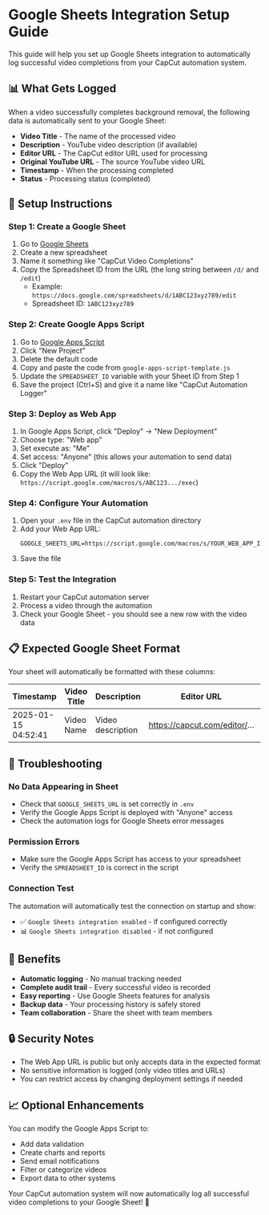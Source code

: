 # Google Sheets Integration Setup Guide

This guide will help you set up Google Sheets integration to automatically log successful video completions from your CapCut automation system.

## 📊 What Gets Logged

When a video successfully completes background removal, the following data is automatically sent to your Google Sheet:

- **Video Title** - The name of the processed video
- **Description** - YouTube video description (if available)
- **Editor URL** - The CapCut editor URL used for processing
- **Original YouTube URL** - The source YouTube video URL
- **Timestamp** - When the processing completed
- **Status** - Processing status (completed)

## 🚀 Setup Instructions

### Step 1: Create a Google Sheet

1. Go to [Google Sheets](https://sheets.google.com)
2. Create a new spreadsheet
3. Name it something like "CapCut Video Completions"
4. Copy the Spreadsheet ID from the URL (the long string between `/d/` and `/edit`)
   - Example: `https://docs.google.com/spreadsheets/d/1ABC123xyz789/edit`
   - Spreadsheet ID: `1ABC123xyz789`

### Step 2: Create Google Apps Script

1. Go to [Google Apps Script](https://script.google.com)
2. Click "New Project"
3. Delete the default code
4. Copy and paste the code from `google-apps-script-template.js`
5. Update the `SPREADSHEET_ID` variable with your Sheet ID from Step 1
6. Save the project (Ctrl+S) and give it a name like "CapCut Automation Logger"

### Step 3: Deploy as Web App

1. In Google Apps Script, click "Deploy" → "New Deployment"
2. Choose type: "Web app"
3. Set execute as: "Me"
4. Set access: "Anyone" (this allows your automation to send data)
5. Click "Deploy"
6. Copy the Web App URL (it will look like: `https://script.google.com/macros/s/ABC123.../exec`)

### Step 4: Configure Your Automation

1. Open your `.env` file in the CapCut automation directory
2. Add your Web App URL:
   ```
   GOOGLE_SHEETS_URL=https://script.google.com/macros/s/YOUR_WEB_APP_ID/exec
   ```
3. Save the file

### Step 5: Test the Integration

1. Restart your CapCut automation server
2. Process a video through the automation
3. Check your Google Sheet - you should see a new row with the video data

## 📋 Expected Google Sheet Format

Your sheet will automatically be formatted with these columns:

| Timestamp | Video Title | Description | Editor URL | Original YouTube URL | Status | Processing Date |
|-----------|-------------|-------------|------------|---------------------|--------|----------------|
| 2025-01-15 04:52:41 | Video Name | Video description | https://capcut.com/editor/... | https://youtube.com/shorts/... | completed | 2025-01-15 04:52:41 |

## 🔧 Troubleshooting

### No Data Appearing in Sheet
- Check that `GOOGLE_SHEETS_URL` is set correctly in `.env`
- Verify the Google Apps Script is deployed with "Anyone" access
- Check the automation logs for Google Sheets error messages

### Permission Errors
- Make sure the Google Apps Script has access to your spreadsheet
- Verify the `SPREADSHEET_ID` is correct in the script

### Connection Test
The automation will automatically test the connection on startup and show:
- ✅ `Google Sheets integration enabled` - if configured correctly
- 📊 `Google Sheets integration disabled` - if not configured

## 🎯 Benefits

- **Automatic logging** - No manual tracking needed
- **Complete audit trail** - Every successful video is recorded
- **Easy reporting** - Use Google Sheets features for analysis
- **Backup data** - Your processing history is safely stored
- **Team collaboration** - Share the sheet with team members

## 🔒 Security Notes

- The Web App URL is public but only accepts data in the expected format
- No sensitive information is logged (only video titles and URLs)
- You can restrict access by changing deployment settings if needed

## 📈 Optional Enhancements

You can modify the Google Apps Script to:
- Add data validation
- Create charts and reports
- Send email notifications
- Filter or categorize videos
- Export data to other systems

Your CapCut automation system will now automatically log all successful video completions to your Google Sheet! 🎉

